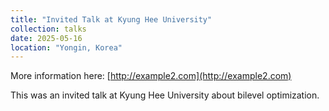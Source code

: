 ```yaml
---
title: "Invited Talk at Kyung Hee University"
collection: talks
date: 2025-05-16
location: "Yongin, Korea"
---
```


More information here: [http://example2.com](http://example2.com)

This was an invited talk at Kyung Hee University about bilevel optimization.

